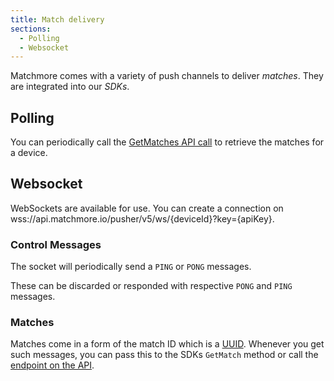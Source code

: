 ```yaml
---
title: Match delivery
sections:
  - Polling
  - Websocket
---
```


Matchmore comes with a variety of push channels to deliver *matches*. They are integrated into our *SDKs*.

## Polling

You can periodically call the [GetMatches API call](https://matchmore.io/documentation/api#operation/getMatches) to retrieve the matches for a device.

## Websocket

WebSockets are available for use. You can create a connection on wss://api.matchmore.io/pusher/v5/ws/{deviceId}?key={apiKey}.

### Control Messages

The socket will periodically send a `PING` or `PONG` messages. 

These can be discarded or responded with respective `PONG` and `PING` messages.

### Matches

Matches come in a form of the match ID which is a [UUID](https://en.wikipedia.org/wiki/Universally_unique_identifier). Whenever you get such messages, you can pass this to the SDKs `GetMatch` method or call the [endpoint on the API](https://matchmore.com/documentation/api#operation/getMatch).



 




